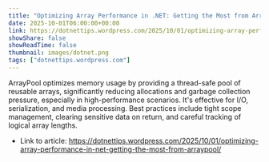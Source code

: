 ```yaml
---
title: "Optimizing Array Performance in .NET: Getting the Most from ArrayPool"
date: 2025-10-01T06:00:00+00:00
link: https://dotnettips.wordpress.com/2025/10/01/optimizing-array-performance-in-net-getting-the-most-from-arraypool/
showShare: false
showReadTime: false
thumbnail: images/dotnet.png
tags: ["dotnettips.wordpress.com"]
---
```

ArrayPool optimizes memory usage by providing a thread-safe pool of reusable arrays, significantly reducing allocations and garbage collection pressure, especially in high-performance scenarios. It's effective for I/O, serialization, and media processing. Best practices include tight scope management, clearing sensitive data on return, and careful tracking of logical array lengths.

- Link to article: https://dotnettips.wordpress.com/2025/10/01/optimizing-array-performance-in-net-getting-the-most-from-arraypool/